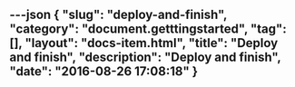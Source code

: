 ---json
{
    "slug": "deploy-and-finish",
    "category": "document.getttingstarted",
    "tag": [],
    "layout": "docs-item.html",
    "title": "Deploy and finish",
    "description": "Deploy and finish",
    "date": "2016-08-26 17:08:18"
}
---
